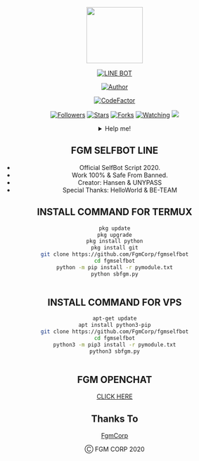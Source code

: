 <p align="center">
<img src="https://avatars0.githubusercontent.com/u/33126545?s=460&u=fd081b4b39531a6e9b88ba160ba362515bae37f6&v=4" width="128" height="128"/>
</p>
<p align="center">
<a href="#"><img title="LINE BOT" src="https://img.shields.io/badge/LINE BOT-green?colorA=%23ff0000&colorB=%23017e40&style=for-the-badge"></a>
</p>
<p align="center">
<a href="https://github.com/ferlitopym"><img title="Author" src="https://img.shields.io/badge/AUTHOR-Ferlitopym-orange.svg?style=for-the-badge&logo=github"></a>
</p>
<p align="center">
<a href="https://www.codefactor.io/repository/github/ferlitopym/fgmselfbot"><img src="https://www.codefactor.io/repository/github/ferlitopym/fgmselfbot/badge" alt="CodeFactor" /></a>
</p>
<p align="center">
<a href="https://github.com/ferlitopym?tab=followers"><img title="Followers" src="https://img.shields.io/github/followers/ferlitopym?color=blue&style=flat-square"></a>
<a href="https://github.com/ferlitopym/fgmselfbot/stargazers/"><img title="Stars" src="https://img.shields.io/github/stars/ferlitopym/fgmselfbot?color=red&style=flat-square"></a>
<a href="https://github.com/ferlitopym/fgmselfbot/network/members"><img title="Forks" src="https://img.shields.io/github/forks/ferlitopym/fgmselfbot?color=red&style=flat-square"></a>
<a href="https://github.com/ferlitopym/fgmselfbot/watchers"><img title="Watching" src="https://img.shields.io/github/watchers/ferlitopym/fgmselfbot?label=Watchers&color=blue&style=flat-square"></a>
<a href="https://hits.seeyoufarm.com"><img src="https://hits.seeyoufarm.com/api/count/incr/badge.svg?url=https%3A%2F%2Fgithub.com%2FArugaZ%2Fwhatsapp-bot&count_bg=%2379C83D&title_bg=%23555555&icon=probot.svg&icon_color=%2300FF6D&title=hits&edge_flat=false"/></a>
</p>
<div align="center">
<details>
 <summary>Help me!</summary>
 
 [Saweria](https://saweria.co/ferlito)
 
</details>

## FGM SELFBOT LINE

- Official SelfBot Script 2020.
- Work 100% & Safe From Banned.
- Creator: Hansen & UNYPASS
- Special Thanks: HelloWorld & BE-TEAM

## INSTALL COMMAND FOR TERMUX

```sh
pkg update
pkg upgrade
pkg install python
pkg install git
git clone https://github.com/FgmCorp/fgmselfbot
cd fgmselfbot
python -m pip install -r pymodule.txt
python sbfgm.py
 
```

## INSTALL COMMAND FOR VPS

```sh
apt-get update
apt install python3-pip
git clone https://github.com/FgmCorp/fgmselfbot
cd fgmselfbot
python3 -m pip3 install -r pymodule.txt
python3 sbfgm.py
 
```
## FGM OPENCHAT
[CLICK HERE](https://hansengianto.gq/square.html)

## Thanks To
[FgmCorp](https://github.com/FgmCorp/fgmselfbot)

Ⓒ FGM CORP 2020
